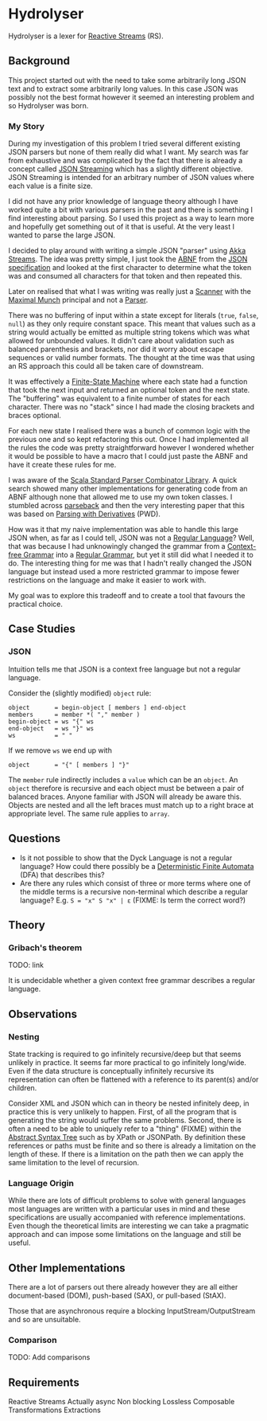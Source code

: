 # Hydrolyser

Hydrolyser is a lexer for [Reactive Streams](http://www.reactive-streams.org/) (RS).

## Background

This project started out with the need to take some arbitrarily long JSON text and to extract some arbitrarily long
values. In this case JSON was possibly not the best format however it seemed an interesting problem and so Hydrolyser
was born.

### My Story

During my investigation of this problem I tried several different existing JSON parsers but none of them really did what
I want. My search was far from exhaustive and was complicated by the fact that there is already a concept called
[JSON Streaming](https://en.wikipedia.org/wiki/JSON_Streaming) which has a slightly different objective. JSON Streaming
is intended for an arbitrary number of JSON values where each value is a finite size.

I did not have any prior knowledge of language theory although I have worked quite a bit with various parsers in the
past and there is something I find interesting about parsing. So I used this project as a way to learn more and
hopefully get something out of it that is useful. At the very least I wanted to parse the large JSON.

I decided to play around with writing a simple JSON "parser" using
[Akka Streams](http://doc.akka.io/docs/akka/current/scala/index.html). The idea was pretty simple, I just took the
[ABNF](https://en.wikipedia.org/wiki/Augmented_Backus%E2%80%93Naur_form) from the
[JSON specification](https://tools.ietf.org/html/rfc7159) and looked at the first character to determine what the token
was and consumed all characters for that token and then repeated this.

Later on realised that what I was writing was really just a
[Scanner](https://en.wikipedia.org/wiki/Lexical_analysis#Scanner) with the
[Maximal Munch](https://en.wikipedia.org/wiki/Maximal_munch) principal and not a
[Parser](https://en.wikipedia.org/wiki/Parsing#Parser).

There was no buffering of input within a state except for literals (`true`, `false`, `null`) as they only require
constant space. This meant that values such as a string would actually be emitted as multiple string tokens which was
what allowed for unbounded values. It didn't care about validation such as balanced parenthesis and brackets, nor did it
worry about escape sequences or valid number formats. The thought at the time was that using an RS approach this could
all be taken care of downstream.

It was effectively a [Finite-State Machine](https://en.wikipedia.org/wiki/Finite-state_machine) where each state had a
function that took the next input and returned an optional token and the next state. The "buffering" was equivalent to
a finite number of states for each character. There was no "stack" since I had made the closing brackets and braces
optional.

For each new state I realised there was a bunch of common logic with the previous one and so kept refactoring this out.
Once I had implemented all the rules the code was pretty straightforward however I wondered whether it would be possible
to have a macro that I could just paste the ABNF and have it create these rules for me.

I was aware of the [Scala Standard Parser Combinator Library](https://github.com/scala/scala-parser-combinators). A
quick search showed many other implementations for generating code from an ABNF although none that allowed me to use my
own token classes. I stumbled across [parseback](https://github.com/djspiewak/parseback) and then the very interesting
paper that this was based on [Parsing with Derivatives](http://matt.might.net/papers/might2011derivatives.pdf) (PWD).

How was it that my naive implementation was able to handle this large JSON when, as far as I could tell, JSON was not a
[Regular Language](https://en.wikipedia.org/wiki/Regular_language)? Well, that was because I had unknowingly changed the
grammar from a [Context-free Grammar](https://en.wikipedia.org/wiki/Context-free_grammar) into a
[Regular Grammar](https://en.wikipedia.org/wiki/Regular_grammar), but yet it still did what I needed it to do. The
interesting thing for me was that I hadn't really changed the JSON language but instead used a more restricted grammar
to impose fewer restrictions on the language and make it easier to work with.

My goal was to explore this tradeoff and to create a tool that favours the practical choice.

## Case Studies

### JSON

Intuition tells me that JSON is a context free language but not a regular language.

Consider the (slightly modified) `object` rule:
```$abnf
object       = begin-object [ members ] end-object
members      = member *( "," member )
begin-object = ws "{" ws
end-object   = ws "}" ws
ws           = " "
```

If we remove `ws` we end up with
```$abnf
object       = "{" [ members ] "}"
```

The `member` rule indirectly includes a `value` which can be an `object`. An `object` therefore is recursive and each
object must be between a pair of balanced braces. Anyone familiar with JSON will already be aware this. Objects are
nested and all the left braces must match up to a right brace at appropriate level. The same rule applies to `array`.

## Questions

* Is it not possible to show that the Dyck Language is not a regular language? How could there possibly be a
[Deterministic Finite Automata](TODO) (DFA) that describes this?
* Are there any rules which consist of three or more terms where one of the middle terms is a recursive non-terminal
which describe a regular language? E.g. `S = "x" S "x" | ɛ` (FIXME: Is term the correct word?)

## Theory

### Gribach's theorem

TODO: link

It is undecidable whether a given context free grammar describes a regular language.

## Observations

### Nesting

State tracking is required to go infinitely recursive/deep but that seems unlikely in practice. It seems far more
practical to go infinitely long/wide. Even if the data structure is conceptually infinitely recursive its
representation can often be flattened with a reference to its parent(s) and/or children.

Consider XML and JSON which can in theory be nested infinitely deep, in practice this is very unlikely to happen. First,
of all the program that is generating the string would suffer the same problems. Second, there is often a need to be
able to uniquely refer to a "thing" (FIXME) within the [Abstract Syntax Tree](TODO) such as by XPath or JSONPath. By
definition these references or paths must be finite and so there is already a limitation on the length of these. If
there is a limitation on the path then we can apply the same limitation to the level of recursion.

### Language Origin

While there are lots of difficult problems to solve with general languages most languages are written with a particular
uses in mind and these specifications are usually accompanied with reference implementations. Even though the
theoretical limits are interesting we can take a pragmatic approach and can impose some limitations on the language and
still be useful.

## Other Implementations

There are a lot of parsers out there already however they are all either document-based (DOM), push-based (SAX), or
pull-based (StAX).

Those that are asynchronous require a blocking InputStream/OutputStream and so are unsuitable.

### Comparison

TODO: Add comparisons

## Requirements

Reactive Streams
Actually async
Non blocking
Lossless
Composable
Transformations
Extractions

